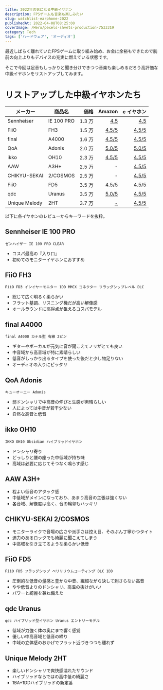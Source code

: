 ```yaml
---
title: 2022年の気になる中級イヤホン
description: FPSゲームも音楽も楽しみたい
slug: watchlist-earphone-2022
publishedAt: 2022-04-08T08:25:00
coverImage: /Hero/pexels-shvets-production-7533319
category: Tech
tags: ['ハードウェア', 'オーディオ']
---
```


最近しばらく離れていたFPSゲームに取り組み始め、お金に余裕もできたので腕前の向上よりもデバイスの充実に燃えている状態です。

そこで今回は足音もしっかりと聞き分けできつつ音楽も楽しめるだろう高評価な中級イヤホンをリストアップしてみます。

# リストアップした中級イヤホンたち

| メーカー      | 商品名     |   価格 |            Amazon |         e イヤホン |
| ------------- | ---------- | -----: | ----------------: | -----------------: |
| Sennheiser    | IE 100 PRO | 1.3 万 |    [4.5][ie100-a] |     [4.5][ie100-e] |
| FiiO          | FH3        | 1.5 万 |    [4.5/5][fh3-a] |     [4.5/5][fh3-e] |
| final         | A4000      | 1.6 万 |  [4.5/5][a4000-a] |   [4.5/5][a4000-e] |
| QoA           | Adonis     | 2.0 万 | [5.0/5][adonis-a] |  [5.0/5][adonis-e] |
| ikko          | OH10       | 2.3 万 |   [4.5/5][oh10-a] |    [4.5/5][oh10-e] |
| AAW           | A3H+       | 2.5 万 |                 - |     [4.5/5][a3h-e] |
| CHIKYU-SEKAI  | 2/COSMOS   | 2.5 万 |                 - | [4.5/5][2cosmos-e] |
| FiiO          | FD5        | 3.5 万 |    [4.5/5][fd5-a] |     [4.5/5][fd5-e] |
| qdc           | Uranus     | 3.5 万 | [5.0/5][uranus-a] |  [4.5/5][uranus-e] |
| Unique Melody | 2HT        | 3.7 万 |        [-][2ht-a] |     [4.5/5][2ht-e] |

[ie100-a]: https://amzn.to/3rb6q2M
[ie100-e]: https://www.e-earphone.jp/products/detail/1342400/19/
[fh3-a]: https://amzn.to/3r9A5JN
[fh3-e]: https://www.e-earphone.jp/products/detail/1289970/2069/
[a4000-a]: https://amzn.to/3Jo4V7w
[a4000-e]: https://www.e-earphone.jp/products/detail/1295414/2069/
[adonis-a]: https://amzn.to/35P9xWy
[adonis-e]: https://www.e-earphone.jp/products/detail/1306007/2069/
[oh10-a]: https://amzn.to/37u9vnm
[oh10-e]: https://www.e-earphone.jp/products/detail/16672/267/
[a3h-e]: https://www.e-earphone.jp/products/detail/1390815/2069/
[2cosmos-e]: https://www.e-earphone.jp/products/detail/1341129/2069/
[fd5-a]: https://amzn.to/3Kl33Or
[fd5-e]: https://www.e-earphone.jp/products/detail/1322174/2069/
[uranus-a]: https://amzn.to/3DP5E0k
[uranus-e]: https://www.e-earphone.jp/products/detail/14899/863/
[2ht-a]: https://amzn.to/3Kk7k4z
[2ht-e]: https://www.e-earphone.jp/products/detail/1351016/2069/

以下に各イヤホンのレビューからキーワードを抜粋。

## Sennheiser IE 100 PRO

```amazon:B096FJBM7B
ゼンハイザー IE 100 PRO CLEAR
```

- コスパ最高の『入り口』
- 初めてのモニターイヤホンにおすすめ

## FiiO FH3

```amazon:B099WKN8CT
FiiO FD3 インイヤーモニター 1DD MMCX コネクター フラッグシップレベル DLC
```

- 総じて広く明るく柔らかい
- フラット基調、リスニング機だが高い解像感
- オールラウンドに高得点が狙えるコスパモデル

## final A4000

```amazon:B08LMBJFGD
final A4000 カナル型 有線 2ピン
```

- ギターやボーカルが元気に音が聞こえてノリがとても良い
- 中音域から高音域が特に素晴らしい
- 低音がしっかり出るタイプを使った後だと少し物足りない
- オーディオの入りにピッタリ

## QoA Adonis

```amazon:B08QJ2FV96
キューオーエー Adonis
```

- 弱ドンシャリで中高音の伸びと生感が素晴らしい
- 人によっては中音が若干少ない
- 自然な高音と低音

## ikko OH10

```amazon:B07VH916DQ
IKKO OH10 Obsidian ハイブリッドイヤホン
```

- ドンシャリ寄り
- どっしりと腰の座った中低域が持ち味
- 高域は必要に応じてそつなく鳴らす感じ

## AAW A3H+

- 程よい低音のアタック感
- 中低域がメインになっており、あまり高音の主張は強くない
- 各音域、解像度は高く、音の輪郭もハッキリ

## CHIKYU-SEKAI 2/COSMOS

- モニターライクで音場の広さや派手さは控え目、そのぶん丁寧かつタイト
- 迫力のあるロックでも綺麗に聞こえてしまう
- 中高域を引き立てるような柔らかい低音

## FiiO FD5

```amazon:B08QM7N65J
FiiO FD5 フラッグシップ ベリリリウムコーティング DLC 1DD
```

- 圧倒的な低音の量感と豊かな中音、繊細ながら決して刺さらない高音
- やや低音よりのドンシャリ、高温の抜けがいい
- パワーと綺麗を兼ね備えた

## qdc Uranus

```amazon:B084H3D7ZD
qdc ハイブリッド型イヤホン Uranus エントリーモデル
```

- 低域が力強く体の奥にまで響く感覚
- 優しい中高音域と低音の締り
- 中域の立体感のおかげでフラット近づきつつも離れず

## Unique Melody 2HT

- 楽しいドンシャリで爽快感溢れたサウンド
- ハイブリッドならではの高中低の綺麗さ
- 1BA+1DDハイブリッドの新定番
